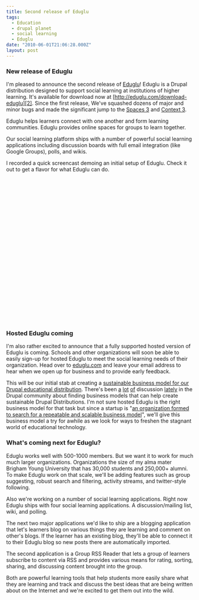 ```yaml
---
title: Second release of Eduglu
tags:
  - Education
  - drupal planet
  - social learning
  - Eduglu
date: "2010-06-01T21:06:28.000Z"
layout: post
---
```


### New release of Eduglu

I'm pleased to announce the second release of [Eduglu][0]! Eduglu is a Drupal distribution designed to support social learning at institutions of higher learning. It's available for download now at [http://eduglu.com/download-eduglu][2]. Since the first release, We've squashed dozens of major and minor bugs and made the significant jump to the [Spaces 3][3] and [Context 3][4].

Eduglu helps learners connect with one another and form learning communities. Eduglu provides online spaces for groups to learn together.

Our social learning platform ships with a number of powerful social learning applications including discussion boards with full email integration (like Google Groups), polls, and wikis.

I recorded a quick screencast demoing an initial setup of Eduglu. Check it out to get a flavor for what Eduglu can do.

<object width="480" height="385"><param name="movie" value="http://www.youtube.com/v/Z7HkN2W3vrI&hl=en_US&fs=1&"></param><param name="allowFullScreen" value="true"></param><param name="allowscriptaccess" value="always"></param><embed src="http://www.youtube.com/v/Z7HkN2W3vrI&hl=en_US&fs=1&" type="application/x-shockwave-flash" allowscriptaccess="always" allowfullscreen="true" width="480" height="385"></embed></object>

### Hosted Eduglu coming

I'm also rather excited to announce that a fully supported hosted version of Eduglu is coming. Schools and other organizations will soon be able to easily sign-up for hosted Eduglu to meet the social learning needs of their organization. Head over to [eduglu.com][0] and leave your email address to hear when we open up for business and to provide early feedback.

This will be our initial stab at creating a [sustainable business model for our Drupal educational distribution][5]. There's been [a][6] [lot][5] [of][7] discussion [lately][8] in the Drupal community about finding business models that can help create sustainable Drupal Distributions. I'm not sure hosted Eduglu is the right business model for that task but since a startup is "[an organization formed to search for a repeatable and scalable business model][9]", we'll give this business model a try for awhile as we look for ways to freshen the stagnant world of educational technology.

### What's coming next for Eduglu?

Eduglu works well with 500-1000 members. But we want it to work for much much larger organizations. Organizations the size of my alma mater Brigham Young University that has 30,000 students and 250,000+ alumni. To make Eduglu work on that scale, we'll be adding features such as group suggesting, robust search and filtering, activity streams, and twitter-style following.

Also we're working on a number of social learning applications. Right now Eduglu ships with four social learning applications. A discussion/mailing list, wiki, and polling.

The next two major applications we'd like to ship are a blogging application that let's learners blog on various things they are learning and comment on other's blogs. If the learner has an existing blog, they'll be able to connect it to their Eduglu blog so new posts there are automatically imported.

The second application is a Group RSS Reader that lets a group of learners subscribe to content via RSS and provides various means for rating, sorting, sharing, and discussing content brought into the group.

Both are powerful learning tools that help students more easily share what they are learning and track and discuss the best ideas that are being written about on the Internet and we're excited to get them out into the wild.


[0]: http://eduglu.com
[2]: http://eduglu.com/download-eduglu
[3]: http://drupal.org/project/spaces
[4]: http://drupal.org/project/context
[5]: http://buytaert.net/on-business-models-for-drupal-distributions
[6]: http://acquia.com/blog/drupal-software-publishing
[7]: http://developmentseed.org/blog/2010/mar/13/ideas-open-atrium-partners-program
[8]: http://www.agileapproach.com/blog-entry/openpublish-20-and-beyond-labor-love-1
[9]: http://steveblank.com/2010/04/12/why-startups-are-agile-and-opportunistic-%E2%80%93-pivoting-the-business-model/
